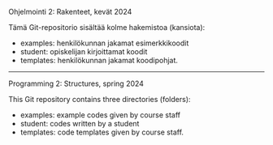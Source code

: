 Ohjelmointi 2: Rakenteet, kevät 2024

Tämä Git-repositorio sisältää kolme hakemistoa (kansiota):
- examples: henkilökunnan jakamat esimerkkikoodit
- student: opiskelijan kirjoittamat koodit
- templates: henkilökunnan jakamat koodipohjat.

---------------------------------------------------------------

Programming 2: Structures, spring 2024

This Git repository contains three directories (folders):
- examples: example codes given by course staff
- student: codes written by a student
- templates: code templates given by course staff.
